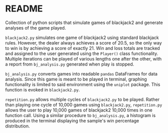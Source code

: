 # README
Collection of python scripts that simulate games of blackjack2 and generate analyses of the game played.

`blackjack2.py` simulates one game of blackjack2 using standard blackjack rules. However, the dealer always achieves a score of 20.5, so the only way to win
is by achieving a score of exactly 21. Win and loss totals are tracked and assigned to the user generated using the `Player()` class functionality. Multiple iterations
can be played of various lengths one after the other, with a report from `bj_analysis.py` generated when play is stopped.

`bj_analysis.py` converts games into readable `pandas` DataFrames for data analysis. Since this game is meant to be played in terminal, graphing
functionality is limited to said environment using the `uniplot` package. This function is evoked in `blackjack2.py`.

`repetition.py` allows multiple cycles of `blackjack2.py` to be played. Rather than playing one cycle of 10,000 games using `blackjack2.py`, `repetition.py` allows
the user to play 10,000 games of blackjack2 10,000 times in one function call. Using a similar procedure to `bj_analysis.py`, a histogram is produced in the terminal
displaying the sample's win percentage distribution.
